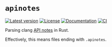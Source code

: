 # `apinotes`

[![Latest version](https://badgen.net/crates/v/apinotes)](https://crates.io/crates/apinotes)
[![License](https://badgen.net/badge/license/Zlib%20OR%20Apache-2.0%20OR%20MIT/blue)](../LICENSE.txt)
[![Documentation](https://docs.rs/apinotes/badge.svg)](https://docs.rs/apinotes/)
[![CI](https://github.com/madsmtm/apinotes/actions/workflows/ci.yaml/badge.svg)](https://github.com/madsmtm/apinotes/actions/workflows/ci.yaml)

Parsing clang [API notes](https://clang.llvm.org/docs/APINotes.html) in Rust.

Effectively, this means files ending with `.apinotes`.

